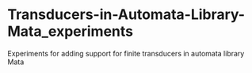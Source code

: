 # Transducers-in-Automata-Library-Mata_experiments
Experiments for adding support for finite transducers in automata library Mata
